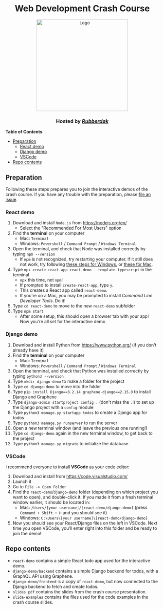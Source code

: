 <h1 align="center">Web Development Crash Course</h1>
<p align="center">
  <a href="https://github.com/rubberdok">
    <img
      alt="Logo"
      title="Rubberdøk"
      width="300"
      src="https://raw.githubusercontent.com/rubberdok/indok-web/a7879ae8721dd9d4acddeabb45decefee3273083/rubberdok_logo.svg"
    >
  </a>
</p>
<h3 align="center">
  Hosted by <a href="https://github.com/rubberdok"><em>Rubberdøk</em></a>
</h3>

**Table of Contents**

- [Preparation](#preparation)
  - [React demo](#react-demo)
  - [Django demo](#django-demo)
  - [VSCode](#vscode)
- [Repo contents](#repo-contents)

## Preparation

Following these steps prepares you to join the interactive demos of the crash course. If you have any trouble with the preparation, please [file an issue](https://github.com/rubberdok/webdev-demo/issues/new).

### React demo

1. Download and install `Node.js` from https://nodejs.org/en/
   - Select the "Recommended For Most Users" option
2. Find the **terminal** on your computer
   - Mac: `Terminal`
   - Windows: `Powershell` / `Command Prompt` / `Windows Terminal`
3. Open the terminal, and check that Node was installed correctly by typing `npm --version`
   - If `npm` is not recognized, try restarting your computer. If it still does not work, try following [these steps for Windows](https://dev.to/supritha/npm-is-not-recognized-as-internal-or-external-command-solution-o1n), or [these for Mac](https://medium.com/@hayasnc/how-to-install-nodejs-and-npm-on-mac-using-homebrew-b33780287d8f).
4. Type `npx create-react-app react-demo --template typescript` in the terminal
   - `npx` this time, not `npm`!
   - If prompted to install `create-react-app`, type `y`.
   - This creates a React app called `react-demo`.
   - If you're on a Mac, you may be prompted to install _Command Line Developer Tools_. Do it!
5. Type `cd react-demo` to move to the new `react-demo` subfolder
6. Type `npm start`
   - After some setup, this should open a browser tab with your app! Now you're all set for the interactive demo.

### Django demo

1. Download and install Python from https://www.python.org/ (if you don't already have it)
2. Find the **terminal** on your computer
   - Mac: `Terminal`
   - Windows: `Powershell` / `Command Prompt` / `Windows Terminal`
3. Open the terminal, and check that Python was installed correctly by typing `python3 --version`
4. Type `mkdir django-demo` to make a folder for the project
5. Type `cd django-demo` to move into the folder
6. Type `pip install Django==3.2.14 graphene-django==2.15.0` to install Django and Graphene
7. Type `django-admin startproject config .` (don't miss the `.`!) to set up the Django project with a `config` module
8. Type `python3 manage.py startapp todos` to create a Django app for todos
9. Type `python3 manage.py runserver` to run the server
10. Open a new terminal window (and leave the previous one running!)
11. Type `cd django-demo` again in the new terminal window, to get back to the project
12. Type `python3 manage.py migrate` to initialize the database

### VSCode

I recommend everyone to install **VSCode** as your code editor:

1. Download and install from https://code.visualstudio.com/
2. Launch it
3. Go to `File -> Open Folder`
4. Find the `react-demo`/`django-demo` folder (depending on which project you want to open), and double-click it. If you made it from a fresh terminal window earlier, it should be located in:
   - Mac: `/Users/[your username]/[react-demo/django-demo]` (press `Command + Shift + H` and you should see it)
   - Windows: `C:\Users\[your username]\[react-demo/django-demo]`
5. Now you should see your React/Django files on the left in VSCode. Next time you open VSCode, you'll enter right into this folder and be ready to join the demo!

## Repo contents

- `react-demo` contains a simple React todo app used for the interactive demo.
- `django-demo/backend` contains a simple Django backend for todos, with a GraphQL API using Graphene.
- `django-demo/frontend` is a copy of `react-demo`, but now connected to the Django backend to fetch and create todos.
- `slides.pdf` contains the slides from the crash course presentation.
- `slide-examples` contains the files used for the code examples in the crash course slides.
